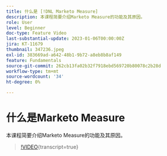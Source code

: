 ```yaml
---
title: 什么是 [!DNL Marketo Measure]
description: 本课程简要介绍Marketo Measure的功能及其原因。
role: User
level: Beginner
doc-type: Feature Video
last-substantial-update: 2023-01-06T00:00:00Z
jira: KT-11679
thumbnail: 347236.jpeg
exl-id: 383669ad-a642-48b1-9b72-a8eb8b8af149
feature: Fundamentals
source-git-commit: 262cb13fa02b32f7918ebd569720b80078c2b28d
workflow-type: tm+mt
source-wordcount: '34'
ht-degree: 0%

---
```


# 什么是Marketo Measure

本课程简要介绍Marketo Measure的功能及其原因。

>[!VIDEO](https://video.tv.adobe.com/v/347236/?learn=on){transcript=true}
